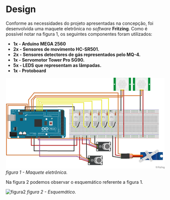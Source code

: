 # Design

Conforme as necessidades do projeto apresentadas na concepção, foi desenvolvida uma maquete eletrônica no *software* **Fritzing**.
Como é possível notar na figura 1, os seguintes componentes foram utilizados:

- **1x - Arduino MEGA 2560**
- **2x - Sensores de movimento HC-SR501.**
- **2x - Sensores detectores de gás representados pelo MQ-4.**
- **1x - Servomotor Tower Pro SG90.**
- **5x - LEDS que representam as lâmpadas.**
- **1x - Protoboard**

![figura1](https://github.com/luiz-sene/ProjetoIntegradorII/blob/main/imagens/design_PI_2.png)
*figura 1 - Maquete eletrônica.*

Na figura 2 podemos observar o esquemático referente a figura 1.

![figura2](https://github.com/luiz-sene/ProjetoIntegradorII/blob/main/imagens/design_PI_2_2_Esquemático.png)
*figura 2 - Esquemático.*

                       
